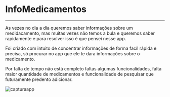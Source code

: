 # InfoMedicamentos
***
As vezes no dia a dia queremos saber informações sobre um medidacamento, mas muitas vezes não temos a bula e queremos saber rapidamente e para resolver isso é que pensei nesse app.

Foi criado com intuito de concentrar informações de forma facíl rápida e precisa, só procurar no app que ele te dara informações sobre o medicamento.

Por falta de tempo não está completo faltas algumas funcionalidades, falta maior quantidade de medicamentos e funcionalidade de pesquisar que futuramente predento adicionar.


![capturaapp](https://github.com/user-attachments/assets/bd898798-d261-4534-abbe-560089916fe4)
